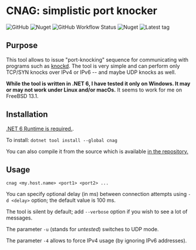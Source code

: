 # CNAG: simplistic port knocker

![GitHub](https://img.shields.io/github/license/avysk/cnag?style=for-the-badge)
![Nuget](https://img.shields.io/nuget/v/cnag?style=for-the-badge)
![GitHub Workflow Status](https://img.shields.io/github/actions/workflow/status/avysk/cnag/dotnet-build.yml?branch=%D0%BC%D0%B0%D1%81%D1%82%D0%B5%D1%80&style=for-the-badge)
![Nuget](https://img.shields.io/nuget/dt/cnag?style=for-the-badge)
![Latest tag](https://badgen.net/github/tag/avysk/cnag?scale=1.5)

## Purpose

This tool allows to issue "port-knocking" sequence for communicating with
programs such as [knockd](https://github.com/jvinet/knock/). The tool is
very simple and can perform only TCP/SYN knocks over IPv4 or IPv6 -- and maybe UDP knocks as well.

**While the tool is written in .NET 6, I have tested it only on Windows. It may
or may not work under Linux and/or macOs.** It seems to work for me on FreeBSD
13.1.

## Installation

[.NET 6 Runtime is required.](https://dotnet.microsoft.com/en-us/download/dotnet/6.0).

To install: `dotnet tool install --global cnag`

You can also compile it from the source which is available
[in the repository.](https://github.com/avysk/cnag)

## Usage

`cnag <my.host.name> <port1> <port2> ...`

You can specify optional delay (in ms) between connection attempts using `-d <delay>` option; the default value is 100 ms.

The tool is silent by default; add `--verbose` option if you wish to see a lot
of messages.

The parameter `-u` (stands for _untested_) switches to UDP mode.

The parameter `-4` allows to force IPv4 usage (by ignoring IPv6 addresses).
